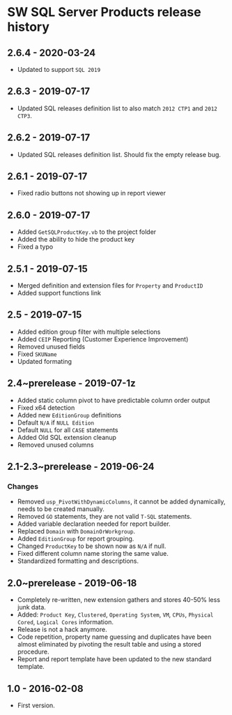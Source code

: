 # SW SQL Server Products release history

## 2.6.4 - 2020-03-24

* Updated to support `SQL 2019`

## 2.6.3 - 2019-07-17

* Updated SQL releases definition list to also match `2012 CTP1` and `2012 CTP3`.

## 2.6.2 - 2019-07-17

* Updated SQL releases definition list. Should fix the empty release bug.

## 2.6.1 - 2019-07-17

* Fixed radio buttons not showing up in report viewer

## 2.6.0 - 2019-07-17

* Added `GetSQLProductKey.vb` to the project folder
* Added the ability to hide the product key
* Fixed a typo

## 2.5.1 - 2019-07-15

* Merged definition and extension files for `Property` and `ProductID`
* Added support functions link

## 2.5 - 2019-07-15

* Added edition group filter with multiple selections
* Added `CEIP` Reporting (Customer Experience Improvement)
* Removed unused fields
* Fixed `SKUName`
* Updated formating

## 2.4~prerelease - 2019-07-1z

* Added static column pivot to have predictable column order output
* Fixed x64 detection
* Added new `EditionGroup` definitions
* Default `N/A` if `NULL Edition`
* Default `NULL` for all `CASE` statements
* Added Old SQL extension cleanup
* Removed unused columns

## 2.1-2.3~prerelease - 2019-06-24

### Changes

* Removed `usp_PivotWithDynamicColumns`, it cannot be added dynamically, needs to be created manually.
* Removed `GO` statements, they are not valid `T-SQL` statements.
* Added variable declaration needed for report builder.
* Replaced `Domain` with `DomainOrWorkgroup`.
* Added `EditionGroup` for report grouping.
* Changed `ProductKey` to be shown now as `N/A` if null.
* Fixed different column name storing the same value.
* Standardized formatting and descriptions.

## 2.0~prerelease - 2019-06-18

* Completely re-written, new extension gathers and stores 40-50% less junk data.
* Added: `Product Key`, `Clustered`, `Operating System`, `VM`, `CPUs`, `Physical Cored`, `Logical Cores` information.
* Release is not a hack anymore.
* Code repetition, property name guessing and duplicates have been almost eliminated by pivoting the result table and using a stored procedure.
* Report and report template have been updated to the new standard template.

## 1.0 - 2016-02-08

* First version.
